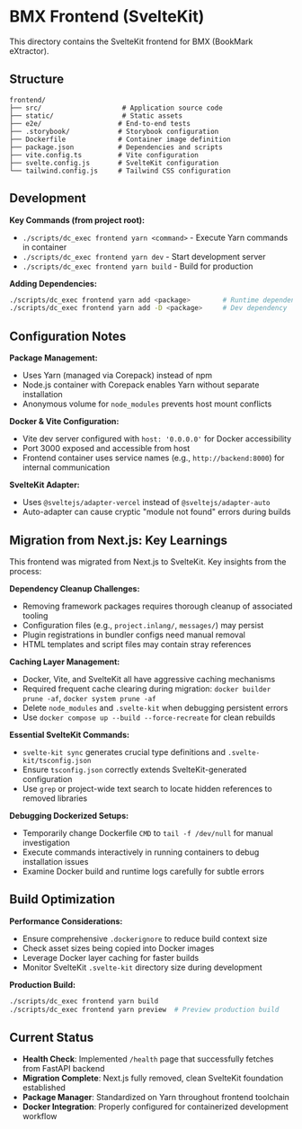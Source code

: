 # BMX Frontend (SvelteKit)

This directory contains the SvelteKit frontend for BMX (BookMark eXtractor).

## Structure

```
frontend/
├── src/                    # Application source code
├── static/                 # Static assets
├── e2e/                   # End-to-end tests
├── .storybook/            # Storybook configuration
├── Dockerfile             # Container image definition
├── package.json           # Dependencies and scripts
├── vite.config.ts         # Vite configuration
├── svelte.config.js       # SvelteKit configuration
└── tailwind.config.js     # Tailwind CSS configuration
```

## Development

**Key Commands (from project root):**
- `./scripts/dc_exec frontend yarn <command>` - Execute Yarn commands in container
- `./scripts/dc_exec frontend yarn dev` - Start development server
- `./scripts/dc_exec frontend yarn build` - Build for production

**Adding Dependencies:**
```bash
./scripts/dc_exec frontend yarn add <package>        # Runtime dependency
./scripts/dc_exec frontend yarn add -D <package>     # Dev dependency
```

## Configuration Notes

**Package Management:**
- Uses Yarn (managed via Corepack) instead of npm
- Node.js container with Corepack enables Yarn without separate installation
- Anonymous volume for `node_modules` prevents host mount conflicts

**Docker & Vite Configuration:**
- Vite dev server configured with `host: '0.0.0.0'` for Docker accessibility
- Port 3000 exposed and accessible from host
- Frontend container uses service names (e.g., `http://backend:8000`) for internal communication

**SvelteKit Adapter:**
- Uses `@sveltejs/adapter-vercel` instead of `@sveltejs/adapter-auto`
- Auto-adapter can cause cryptic "module not found" errors during builds

## Migration from Next.js: Key Learnings

This frontend was migrated from Next.js to SvelteKit. Key insights from the process:

**Dependency Cleanup Challenges:**
- Removing framework packages requires thorough cleanup of associated tooling
- Configuration files (e.g., `project.inlang/`, `messages/`) may persist
- Plugin registrations in bundler configs need manual removal
- HTML templates and script files may contain stray references

**Caching Layer Management:**
- Docker, Vite, and SvelteKit all have aggressive caching mechanisms
- Required frequent cache clearing during migration: `docker builder prune -af`, `docker system prune -af`
- Delete `node_modules` and `.svelte-kit` when debugging persistent errors
- Use `docker compose up --build --force-recreate` for clean rebuilds

**Essential SvelteKit Commands:**
- `svelte-kit sync` generates crucial type definitions and `.svelte-kit/tsconfig.json`
- Ensure `tsconfig.json` correctly extends SvelteKit-generated configuration
- Use `grep` or project-wide text search to locate hidden references to removed libraries

**Debugging Dockerized Setups:**
- Temporarily change Dockerfile `CMD` to `tail -f /dev/null` for manual investigation
- Execute commands interactively in running containers to debug installation issues
- Examine Docker build and runtime logs carefully for subtle errors

## Build Optimization

**Performance Considerations:**
- Ensure comprehensive `.dockerignore` to reduce build context size
- Check asset sizes being copied into Docker images
- Leverage Docker layer caching for faster builds
- Monitor SvelteKit `.svelte-kit` directory size during development

**Production Build:**
```bash
./scripts/dc_exec frontend yarn build
./scripts/dc_exec frontend yarn preview  # Preview production build
```

## Current Status

- **Health Check**: Implemented `/health` page that successfully fetches from FastAPI backend
- **Migration Complete**: Next.js fully removed, clean SvelteKit foundation established
- **Package Manager**: Standardized on Yarn throughout frontend toolchain
- **Docker Integration**: Properly configured for containerized development workflow
